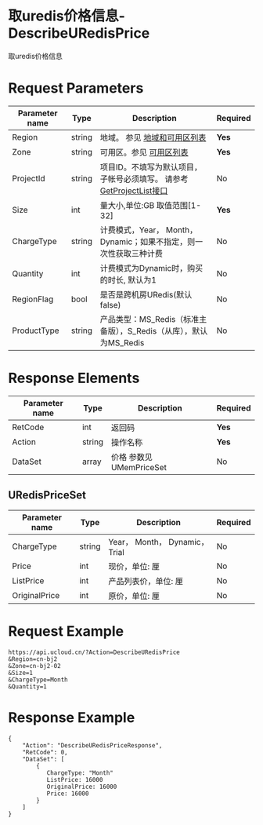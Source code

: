 # 取uredis价格信息-DescribeURedisPrice

取uredis价格信息

# Request Parameters
|Parameter name|Type|Description|Required|
|---|---|---|---|
|Region|string|地域。 参见 [地域和可用区列表](api/summary/regionlist)|**Yes**|
|Zone|string|可用区。参见 [可用区列表](api/summary/regionlist)|**Yes**|
|ProjectId|string|项目ID。不填写为默认项目，子帐号必须填写。 请参考[GetProjectList接口](api/summary/get_project_list)|No|
|Size|int|量大小,单位:GB  取值范围[1-32]|**Yes**|
|ChargeType|string|计费模式，Year， Month， Dynamic；如果不指定，则一次性获取三种计费|No|
|Quantity|int|计费模式为Dynamic时，购买的时长, 默认为1|No|
|RegionFlag|bool|是否是跨机房URedis(默认false)|No|
|ProductType|string|产品类型：MS_Redis（标准主备版），S_Redis（从库），默认为MS_Redis|No|

# Response Elements
|Parameter name|Type|Description|Required|
|---|---|---|---|
|RetCode|int|返回码|**Yes**|
|Action|string|操作名称|**Yes**|
|DataSet|array|价格 参数见 UMemPriceSet|No|

## URedisPriceSet
|Parameter name|Type|Description|Required|
|---|---|---|---|
|ChargeType|string|Year， Month， Dynamic，Trial|No|
|Price|int|现价，单位: 厘|No|
|ListPrice|int|产品列表价，单位: 厘|No|
|OriginalPrice|int|原价，单位: 厘|No|


# Request Example
```
https://api.ucloud.cn/?Action=DescribeURedisPrice
&Region=cn-bj2
&Zone=cn-bj2-02
&Size=1
&ChargeType=Month
&Quantity=1
```

# Response Example
```
{
    "Action": "DescribeURedisPriceResponse", 
    "RetCode": 0, 
    "DataSet": [
        {
           ChargeType: "Month"
           ListPrice: 16000
           OriginalPrice: 16000
           Price: 16000
        }
    ]
}
```

